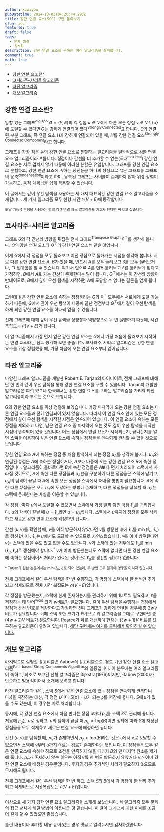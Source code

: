 ```yaml
---
author: kiwiyou
pubDatetime: 2024-10-03T04:20:44.293Z
title: 강한 연결 요소(SCC) 구현 톺아보기
slug: scc
featured: true
draft: false
tags:
  - 문제 해결
  - 최적화
description: 강한 연결 요소를 구하는 여러 알고리즘을 살펴봅니다.
comment: true
math: true
---
```


- [강한 연결 요소란?](#강한-연결-요소란)
- [코사라주-샤리르 알고리즘](#코사라주-샤리르-알고리즘)
- [타잔 알고리즘](#타잔-알고리즘)
- [개보 알고리즘](#개보-알고리즘)

## 강한 연결 요소란?

방향 있는 그래프<sup>digraph</sup> $G = (V, E)$의 각 정점 $u \in V$에서 다른 모든 정점 $v \in V \setminus \{u\}$에 도달할 수 있다면 $G$는 강하게 연결되어 있다<sup>Strongly Connected</sup>고 합니다.
$G$의 연결된 부분 그래프, 즉 연결 요소 $H$가 강하게 연결되어 있을 때, $H$를 강한 연결 요소<sup>Strongly Connected Component</sup>라고 합니다.

그래프를 가장 적은 수의 강한 연결 요소로 분할하는 알고리즘을 일반적으로 강한 연결 요소 알고리즘이라 부릅니다.
정점이나 간선을 더 추가할 수 없는(극대<sup>maximal</sup>) 강한 연결 요소는 서로 겹치지 않기 때문에 이러한 분할은 유일합니다.
그래프를 강한 연결 요소로 분할하고, 강한 연결 요소에 속하는 정점들을 하나의 정점으로 묶은 그래프를 그래프의 응축<sup>condensation</sup>이라고 하며, 응축된 그래프는 사이클이 존재하지 않아 위상 정렬이 가능하고, 동적 계획법을 쉽게 적용할 수 있습니다.

이 글에서는 깊이 우선 탐색을 사용하는 세 가지 대표적인 강한 연결 요소 알고리즘을 소개합니다.
세 가지 알고리즘 모두 선형 시간 $\mathcal{O}(V+E)$에 동작합니다.

<small>도달 가능성 판정을 사용하는 병렬 강한 연결 요소 알고리즘도 기회가 된다면 써 보고 싶습니다.</small>

## 코사라주-샤리르 알고리즘

그래프 $G$의 각 간선의 방향을 뒤집은 전치 그래프<sup>Transpose Graph</sup> $G^\top$를 생각해 봅니다.
$G$의 강한 연결 요소와 $G^\top$의 강한 연결 요소는 같을 것입니다.

이제 $G$에서 각 정점을 모두 둘러보고 이전 정점으로 돌아가는 시점을 생각해 봅니다.
서로 다른 강한 연결 요소 $A$, $B$가 있을 때, 반드시 $A$를 모두 둘러보고 $B$를 모두 둘러보거나, 그 반대임을 알 수 있습니다.
여기서 임의로 $A$를 먼저 둘러보고 $B$를 둘러보게 된다고 가정하면, $B$에서 $A$로 가는 간선이 존재한다는 말이 됩니다.
$G^\top$에서는 이 간선의 방향이 반대이므로, $B$에서 깊이 우선 탐색을 시작하면 $A$에 도달할 수 없다는 결론을 얻게 됩니다.

그런데 같은 강한 연결 요소에 속하는 정점끼리는 $G$와 $G^\top$ 모두에서 서로에게 도달 가능하기 때문에, $G$에서 깊이 우선 탐색이 나중에 끝난 정점부터 $G^\top$에서 깊이 우선 탐색을 하게 되면 강한 연결 요소를 하나씩 얻을 수 있습니다.

전체 그래프에 대해 깊이 우선 탐색을 정방향과 역방향으로 두 번 실행하기 때문에, 시간 복잡도는 $\mathcal{O}(V + E)$가 됩니다.

이 알고리즘에서 가장 먼저 얻은 강한 연결 요소는 $G$에서 가장 처음에 둘러보기 시작하는 연결 요소라는 점도 생각해 보면 좋습니다.
코사라주-샤리르 알고리즘은 강한 연결 요소를 위상 정렬했을 때, 가장 처음에 오는 연결 요소부터 얻어냅니다.

## 타잔 알고리즘

다양한 그래프 알고리즘을 개발한 Robert E. Tarjan의 아이디어로, 전체 그래프에 대해 단 한 번의 깊이 우선 탐색을 통해 강한 연결 요소를 구할 수 있습니다. Tarjan이 개발한 알고리즘은 여럿 있으나 한국에서는 강한 연결 요소를 구하는 알고리즘을 가리켜 타잔 알고리즘이라 부르는 것으로 보입니다.

$G$의 강한 연결 요소를 위상 정렬해 보겠습니다.
가장 마지막에 오는 강한 연결 요소는 다른 연결 요소들과 전혀 연결되어 있지 않습니다.
따라서 이 연결 요소 안에 있는 모든 정점에서 깊이 우선 탐색을 시작한 시점은 연속되어 있습니다.
이 연결 요소에 속하는 모든 정점을 제외하고 나면, 남은 연결 요소 중 마지막에 오는 것도 깊이 우선 탐색을 시작한 시점이 연속되어 있을 것입니다.
어느 정점에서 연결 요소가 시작되는지, 끝나는지를 알면 **스택**을 이용하여 같은 연결 요소에 속하는 정점들을 연속되게 관리할 수 있을 것으로 보입니다.

강한 연결 요소 $A$에 속하는 정점 중 처음 탐색하게 되는 정점 $u_A$를 생각해 봅시다.
$u_A$와 연결된 정점은 $A$에 속하는 정점이거나, $A$보다 나중에 오는 강한 연결 요소 $B$에 속한 정점입니다.
알고리즘이 올바르다면 $B$에 속한 정점들은 $A$보다 먼저 처리되어 스택에서 사라질 것이므로, $A$에 속한 다른 정점들과 $u_A$만을 구분하여 다른 정점들은 스택에 남기고, $u_A$의 탐색이 끝날 때 $A$에 속한 모든 정점을 스택에서 꺼내올 방법이 필요합니다.
$A$에 속한 다른 정점들은 모두 $u_A$에 도달하는 방법이 존재하고, 다른 정점들을 탐색할 때 $u_A$는 스택에 존재한다는 사실을 이용할 수 있습니다.

각 정점 $u$마다 $u$에서 도달할 수 있으면서 스택에서 가장 일찍 쌓인 정점 $\ell_u$를 관리합시다.
$u$의 탐색이 끝날 때 $u = \ell_u$라면 $u = u_A$입니다.
스택에서 $u$까지의 정점을 모두 삭제하고 새로운 강한 연결 요소에 배정하면 됩니다.

간선 $(u, v)$를 확인할 때, $v$를 아직 방문하지 않았다면 $v$를 방문한 후에 $\ell_u$를 $\min(\ell_u, \ell_v)$로 갱신합니다. $\ell_v$는 $u$에서도 도달할 수 있으므로 자연스럽습니다.
$v$를 이미 방문했다면 $v$는 스택에 있을 수도 있고 없을 수도 있습니다.
$v$가 스택에 있는 경우에도 $\ell_u$를 $\min(\ell_u, \ell_v)$로 갱신해야 합니다.<sup>*</sup>
$v$가 이미 방문했는데도 스택에 없다면 다른 강한 연결 요소에 속하는 정점이어서 처리가 완료된 것이므로 $\ell_u$를 갱신할 필요가 없습니다.

<small>* Tarjan의 원본 논문에서는 $\min(\ell_u, v)$로 되어 있는데, 두 방법 모두 결과에 영향을 미치지 않습니다.</small>

전체 그래프에서 깊이 우선 탐색을 한 번 수행하고, 각 정점에 스택에서 한 번씩만 추가되고 삭제되므로 전체 시간 복잡도는 $\mathcal{O}(V+E)$입니다.

각 정점을 방문했는지, 스택에 현재 존재하는지를 관리하기 위해 $1$비트씩 필요하고, $\ell$을 저장하는 데 단어<sup>word</sup> 크기 $w$비트가 필요합니다.
깊이 우선 탐색을 수행하는 과정에서 정점과 간선 번호를 저장한다고 가정하면 전체 그래프가 강하게 연결된 경우에 총 $2wV$ 비트가 필요합니다.
이때 스택 또한 크기가 $V$이므로 위 알고리즘을 그대로 구현하면 총 $(4w+2)V$ 비트가 필요합니다.
Pearce가 이를 개선하여 현재는 $(3w+1)V$ 비트를 요구하는 알고리즘이 알려져 있습니다.
[해당 구현체는 여기를 클릭해서 확인하실 수 있습니다.](https://snippets.kiwiyou.dev/scc)

## 개보 알고리즘

마지막으로 설명할 알고리즘은 Gabow의 알고리즘으로, 경로 기반 강한 연결 요소 알고리즘<sup>Path-based Strong Components Algorithm</sup>의 일종입니다.
이 분류에는 여러 알고리즘이 속하고, 최초로 보고된 선형 알고리즘은 Dijkstra(1976)이지만, Gabow(2000)가 단순하고 범용적이어서 소개해 보려고 합니다.

타잔 알고리즘과 같이, 스택 $S$에서 같은 연결 요소에 있는 정점을 연속되게 관리합니다.$\ell$을 저장하는 대신, 각 정점 $u$마다 $S[p] = u$가 되는 $p$를 저장해 둡니다.
$S$에 $u$가 없을 수도 있는데, 이 경우는 따로 처리합니다.

동시에, 각 강한 연결 요소에서 처음 만나는 정점 $u$마다 $p_u$를 스택 $B$로 관리해 줍니다.
처음에 $p_u$는 $u$로 정하고, $u$의 탐색이 끝날 때 $p_u = \mathrm{top}(B)$이면 정의에 따라 $S$에 저장된 정점들을 모두 삭제하고 새로운 연결 요소에 배정하면 됩니다.

간선 $(u, v)$를 탐색할 때, $p_v$가 존재하면서 $p_v \lt \mathrm{top}(B)$라는 것은 $u$에서 $v$로 도달할 수 있으면서 스택에 $v$부터 $u$까지 이르는 경로가 존재한다는 뜻입니다.
이 정점들은 모두 같은 연결 요소에 속해야 하므로 조건을 만족하지 않을 때까지 $B$의 맨 마지막 원소를 제거해 줍니다.
$p_v$가 존재하지 않는 경우는 아직 $v$를 한 번도 방문하지 않았거나 $v$가 이미 강한 연결 요소에 배정된 경우뿐입니다. 후자의 경우 추가적인 처리가 필요하지 않으므로 무시해도 됩니다.

전체 그래프에서 깊이 우선 탐색을 한 번 하고, 스택 $S$와 $B$에서 각 정점이 한 번씩 추가되고 삭제되므로 시간복잡도는 $\mathcal{O}(V + E)$입니다.

---

이상으로 세 가지 강한 연결 요소 알고리즘을 소개해 보았습니다. 세 알고리즘 모두 문제의 접근 방식과 해결 방법이 아름다운 것 같습니다. 이 글이 그래프에 대한 이해를 조금 더 깊게 할 수 있었으면 좋겠습니다.

틀린 내용이나 추가할 내용 등이 있는 경우 댓글로 알려주시면 감사하겠습니다.